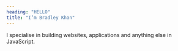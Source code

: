 ```yaml
---
heading: "HELLO"
title: "I’m Bradley Khan"
---
```


I specialise in building websites, applications and anything else in JavaScript.